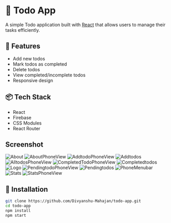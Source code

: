 # 📝 Todo App

A simple Todo application built with [React](https://reactjs.org/) that allows users to manage their tasks efficiently.

## 🚀 Features

- Add new todos
- Mark todos as completed
- Delete todos
- View completed/incomplete todos
- Responsive design

## 📦 Tech Stack

- React
- Firebase 
- CSS Modules
- React Router

## Screenshot

![About](./src/components/assets/About.png)
![AboutPhoneView](./src/components/assets/AboutPhoneView.png)
![AddtodoPhoneView](./src/components/assets/AddtodoPhoneView.png)
![Addtodos](./src/components/assets/Addtodos.png)
![AlltodosPhoneView](./src/components/assets/AlltodosPhoneView.png)
![CompletedTodoPhoneView](./src/components/assets/CompletedTodoPhoneView.png)
![Completedtodos](./src/components/assets/Completedtodos.png)
![Logo](./src/components/assets/Logo.png)
![PendingtodoPhoneView](./src/components/assets/PendingtodoPhoneView.png)
![Pendingtodos](./src/components/assets/Pendingtodos.png)
![PhoneMenubar](./src/components/assets/PhoneMenubar.png)
![Stats](./src/components/assets/Stats.png)
![StatsPhoneView](./src/components/assets/StatsPhoneView.png)


## 🔧 Installation

```bash
git clone https://github.com/Divyanshu-Mahajan/todo-app.git
cd todo-app
npm install
npm start

```